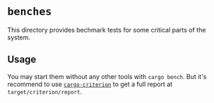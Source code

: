 # `benches`

This directory provides bechmark tests for some critical parts of the system.

## Usage

You may start them without any other tools with `cargo bench`. But it's
recommend to use [`cargo-criterion`] to get a full report at
`target/criterion/report`.

[`cargo-criterion`]: https://bheisler.github.io/criterion.rs/book/cargo_criterion/cargo_criterion.html
